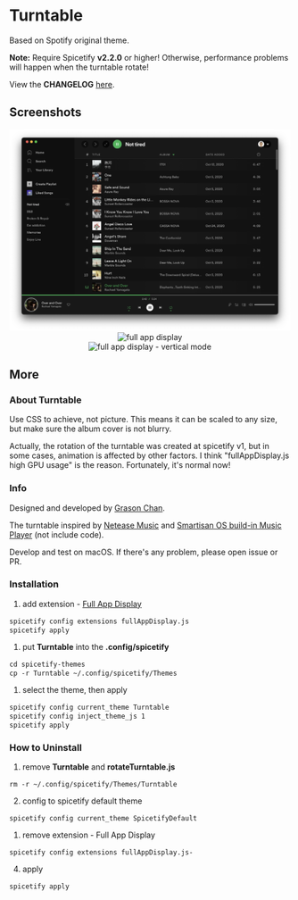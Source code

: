 # Turntable

Based on Spotify original theme.

**Note:** Require Spicetify **v2.2.0** or higher! Otherwise, performance problems will happen when the turntable rotate!

View the **CHANGELOG** [here](https://github.com/grasonchan/spotify-spice/blob/master/CHANGELOG.md).

## Screenshots

<div align="center">
  <img src="screenshots/turntable.png" alt="turntable">
</div>
<div align="center">
  <img src="screenshots/fad.png" alt="full app display">
</div>
<div align="center">
  <img src="screenshots/fad_vertical.png" alt="full app display - vertical mode">
</div>

## More

### About Turntable

Use CSS to achieve, not picture. This means it can be scaled to any size, but make sure the album cover is not blurry.

Actually, the rotation of the turntable was created at spicetify v1, but in some cases, animation is affected by other factors. I think "fullAppDisplay.js high GPU usage" is the reason. Fortunately, it's normal now!

### Info

Designed and developed by [Grason Chan](https://github.com/grasonchan).

The turntable inspired by [Netease Music](https://music.163.com) and [Smartisan OS build-in Music Player](https://www.smartisan.com/os/#/beauty) (not include code).

Develop and test on macOS. If there's any problem, please open issue or PR.

### Installation

1. add extension - [Full App Display](https://spicetify.app/docs/getting-started/extensions#full-app-display)

```shell
spicetify config extensions fullAppDisplay.js
spicetify apply
```

1. put **Turntable** into the **.config/spicetify**

```shell
cd spicetify-themes
cp -r Turntable ~/.config/spicetify/Themes
```

1. select the theme, then apply

```shell
spicetify config current_theme Turntable
spicetify config inject_theme_js 1
spicetify apply
```

### How to Uninstall

1. remove **Turntable** and **rotateTurntable.js**

```shell
rm -r ~/.config/spicetify/Themes/Turntable
```

2. config to spicetify default theme

```shell
spicetify config current_theme SpicetifyDefault
```

1. remove extension - Full App Display

```shell
spicetify config extensions fullAppDisplay.js-
```

4. apply

```shell
spicetify apply
```
